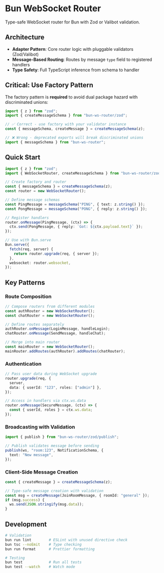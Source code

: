 # Bun WebSocket Router

Type-safe WebSocket router for Bun with Zod or Valibot validation.

## Architecture

- **Adapter Pattern**: Core router logic with pluggable validators (Zod/Valibot)
- **Message-Based Routing**: Routes by message `type` field to registered handlers
- **Type Safety**: Full TypeScript inference from schema to handler

## Critical: Use Factory Pattern

The factory pattern is **required** to avoid dual package hazard with discriminated unions:

```typescript
import { z } from "zod";
import { createMessageSchema } from "bun-ws-router/zod";

// ✅ Correct - use factory with your validator instance
const { messageSchema, createMessage } = createMessageSchema(z);

// ❌ Wrong - deprecated exports will break discriminated unions
import { messageSchema } from "bun-ws-router";
```

## Quick Start

```typescript
import { z } from "zod";
import { WebSocketRouter, createMessageSchema } from "bun-ws-router/zod";

// Create factory and router
const { messageSchema } = createMessageSchema(z);
const router = new WebSocketRouter();

// Define message schemas
const PingMessage = messageSchema("PING", { text: z.string() });
const PongMessage = messageSchema("PONG", { reply: z.string() });

// Register handlers
router.onMessage(PingMessage, (ctx) => {
  ctx.send(PongMessage, { reply: `Got: ${ctx.payload.text}` });
});

// Use with Bun.serve
Bun.serve({
  fetch(req, server) {
    return router.upgrade(req, { server });
  },
  websocket: router.websocket,
});
```

## Key Patterns

### Route Composition

```typescript
// Compose routers from different modules
const authRouter = new WebSocketRouter();
const chatRouter = new WebSocketRouter();

// Define routes separately
authRouter.onMessage(LoginMessage, handleLogin);
chatRouter.onMessage(SendMessage, handleChat);

// Merge into main router
const mainRouter = new WebSocketRouter();
mainRouter.addRoutes(authRouter).addRoutes(chatRouter);
```

### Authentication

```typescript
// Pass user data during WebSocket upgrade
router.upgrade(req, {
  server,
  data: { userId: "123", roles: ["admin"] },
});

// Access in handlers via ctx.ws.data
router.onMessage(SecureMessage, (ctx) => {
  const { userId, roles } = ctx.ws.data;
});
```

### Broadcasting with Validation

```typescript
import { publish } from "bun-ws-router/zod/publish";

// Publish validates message before sending
publish(ws, "room:123", NotificationSchema, {
  text: "New message",
});
```

### Client-Side Message Creation

```typescript
const { createMessage } = createMessageSchema(z);

// Type-safe message creation with validation
const msg = createMessage(JoinRoomMessage, { roomId: "general" });
if (msg.success) {
  ws.send(JSON.stringify(msg.data));
}
```

## Development

```bash
# Validation
bun run lint        # ESLint with unused directive check
bun tsc --noEmit    # Type checking
bun run format      # Prettier formatting

# Testing
bun test            # Run all tests
bun test --watch    # Watch mode
```
